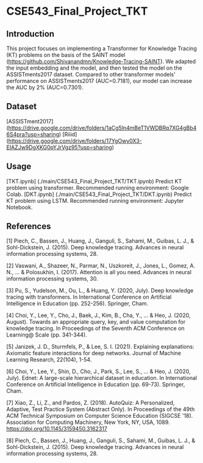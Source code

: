 # CSE543_Final_Project_TKT
## Introduction
This project focuses on implementing a Transformer for Knowledge Tracing (KT) problems on the basis of the SAINT model (https://github.com/Shivanandmn/Knowledge-Tracing-SAINT). We adapted the input embedding and the model, and then tested the model on the ASSISTments2017 dataset. Compared to other transformer models' performance on ASSISTments2017 (AUC=0.7181), our model can increase the AUC by 2% (AUC=0.7301).

## Dataset
[ASSISTment2017] (https://drive.google.com/drive/folders/1aCg5ln4mBeT1VWDBRq7XG4gBb46S4pra?usp=sharing)
[Riiid] (https://drive.google.com/drive/folders/17YgOwy0X3-EIAZJw9DgXKG0pYJrVgz95?usp=sharing)

## Usage
[TKT.ipynb] (./main/CSE543_Final_Project_TKT/TKT.ipynb)
Predict KT problem using transformer. Recommended running environment: Google Colab.
[DKT.ipynb] (./main/CSE543_Final_Project_TKT/DKT.ipynb)
Predict KT problem using LSTM. Recommended running environment: Jupyter Notebook.

## References
[1] Piech, C., Bassen, J., Huang, J., Ganguli, S., Sahami, M., Guibas, L. J., & Sohl-Dickstein, J. (2015). Deep knowledge tracing. Advances in neural information processing systems, 28.

[2] Vaswani, A., Shazeer, N., Parmar, N., Uszkoreit, J., Jones, L., Gomez, A. N., ... & Polosukhin, I. (2017). Attention is all you need. Advances in neural information processing systems, 30.

[3] Pu, S., Yudelson, M., Ou, L., & Huang, Y. (2020, July). Deep knowledge tracing with transformers. In International Conference on Artificial Intelligence in Education (pp. 252-256). Springer, Cham.

[4] Choi, Y., Lee, Y., Cho, J., Baek, J., Kim, B., Cha, Y., ... & Heo, J. (2020, August). Towards an appropriate query, key, and value computation for knowledge tracing. In Proceedings of the Seventh ACM Conference on Learning@ Scale (pp. 341-344).

[5] Janizek, J. D., Sturmfels, P., & Lee, S. I. (2021). Explaining explanations: Axiomatic feature interactions for deep networks. Journal of Machine Learning Research, 22(104), 1-54.

[6] Choi, Y., Lee, Y., Shin, D., Cho, J., Park, S., Lee, S., ... & Heo, J. (2020, July). Ednet: A large-scale hierarchical dataset in education. In International Conference on Artificial Intelligence in Education (pp. 69-73). Springer, Cham.

[7] Xiao, Z., Li, Z., and Pardos, Z. (2018). AutoQuiz: A Personalized, Adaptive, Test Practice System (Abstract Only). In Proceedings of the 49th ACM Technical Symposium on Computer Science Education (SIGCSE '18). Association for Computing Machinery, New York, NY, USA, 1089. https://doi.org/10.1145/3159450.3162317

[8] Piech, C., Bassen, J., Huang, J., Ganguli, S., Sahami, M., Guibas, L. J., & Sohl-Dickstein, J. (2015). Deep knowledge tracing. Advances in neural information processing systems, 28.
